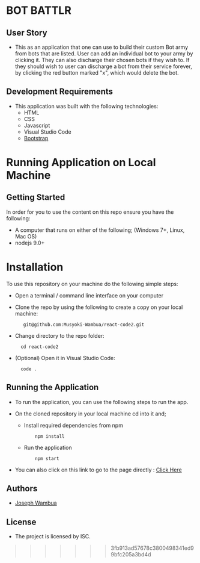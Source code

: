 # BOT BATTLR

## User Story

- This as an application that one can use to build their custom Bot army from bots that are listed. User can add an individual bot to your army by clicking it. They can also discharge their chosen bots if they wish to. If they should wish to user can discharge a bot from their service forever, by clicking the red button marked "x", which would delete the bot.

## Development Requirements

- This application was built with the following technologies:
  - HTML
  - CSS
  - Javascript
  - Visual Studio Code
  - [Bootstrap](https://getbootstrap.com/)

# Running Application on Local Machine

## Getting Started

In order for you to use the content on this repo ensure you have the following:

- A computer that runs on either of the following; (Windows 7+, Linux, Mac OS)
- nodejs 9.0+

# Installation

To use this repository on your machine do the following simple steps:

- Open a terminal / command line interface on your computer
- Clone the repo by using the following to create a copy on your local machine:

         git@github.com:Musyoki-Wambua/react-code2.git

- Change directory to the repo folder:

        cd react-code2

- (Optional) Open it in Visual Studio Code:

        code .

## Running the Application

- To run the application, you can use the following steps to run the app.

- On the cloned repository in your local machine cd into it and;
  - Install required dependencies from npm

            npm install 

  - Run the application

            npm start

- You can also click on this link to go to the page directly :  [Click Here](https://https-github-com-musyoki-wambua-react-code1.vercel.app/)

## Authors

- [Joseph Wambua](https://github.com/Musyoki-Wambua)

## License

- The project is licensed by ISC.

>>>>>>> 3fb913ad57678c3800498341ed99bfc205a3bd4d
